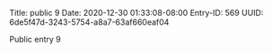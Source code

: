 Title: public 9
Date: 2020-12-30 01:33:08-08:00
Entry-ID: 569
UUID: 6de5f47d-3243-5754-a8a7-63af660eaf04

Public entry 9